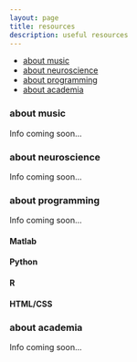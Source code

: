 ```yaml
---
layout: page
title: resources
description: useful resources
---
```


<div class="navbar">
    <div class="navbar-inner">
        <ul class="nav">
            <li><a href="#music">about music</a></li>
            <li><a href="#neuroscience">about neuroscience</a></li>
            <li><a href="#programming">about programming</a></li>
            <li><a href="#academia">about academia</a></li>
        </ul>
    </div>
</div>


### <a name="music"></a>about music
Info coming soon... 

### <a name="neuroscience"></a>about neuroscience
Info coming soon... 

### <a name="music"></a>about programming
Info coming soon... 

#### Matlab

#### Python

#### R

#### HTML/CSS

### <a name="music"></a>about academia
Info coming soon... 
